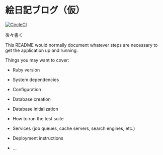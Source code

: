 # 絵日記ブログ（仮）

[![CircleCI](https://circleci.com/gh/mofumofuchan/cookpad_challenge/tree/master.svg?style=svg)](https://circleci.com/gh/mofumofuchan/cookpad_challenge/tree/master)

後々書く

This README would normally document whatever steps are necessary to get the
application up and running.

Things you may want to cover:

* Ruby version

* System dependencies

* Configuration

* Database creation

* Database initialization

* How to run the test suite

* Services (job queues, cache servers, search engines, etc.)

* Deployment instructions

* ...
